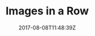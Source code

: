 ---
title: 'Images in a Row'
draft: false
path: 00-sweden-to-las-palmas/img_8189.jpg
description: 'Theseareallpictures'
date: 2017-08-08T11:48:39Z
location: [50.66855555555556, -1.5866222222222224]
size: 3024x4032
catergory: sweden-to-las-palmas
--- 